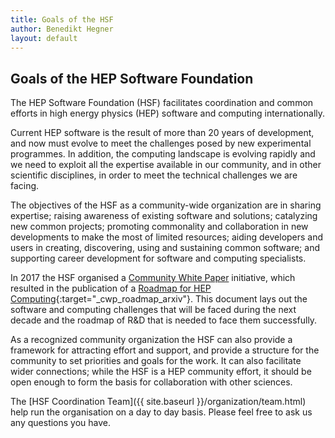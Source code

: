 ```yaml
---
title: Goals of the HSF
author: Benedikt Hegner
layout: default
---
```


## Goals of the HEP Software Foundation

The HEP Software Foundation (HSF) facilitates coordination and common efforts in high energy physics (HEP) software and computing internationally.

Current HEP software is the result of more than 20 years of development, and now must evolve to meet the challenges posed by new experimental programmes. In addition, the computing landscape is evolving rapidly and we need to exploit all the expertise available in our community, and in other scientific disciplines, in order to meet the technical challenges we are facing.

The objectives of the HSF as a community-wide organization are in sharing expertise; raising awareness of existing software and solutions; catalyzing new common projects; promoting commonality and collaboration in new developments to make the most of limited resources; aiding developers and users in creating, discovering, using and sustaining common software; and supporting career development for software and computing specialists.

In 2017 the HSF organised a [Community White Paper](cwp.html) initiative, 
which resulted in the publication of a 
[Roadmap for HEP Computing](https://arxiv.org/abs/1712.06982){:target="_cwp_roadmap_arxiv"}.
This document lays out the software and computing challenges that 
will be faced during the next decade and the roadmap of R&D that is 
needed to face them successfully.  

As a recognized community organization the HSF can also provide a framework
for attracting effort and support, and provide a structure for the community
to set priorities and goals for the work. It can also facilitate wider
connections; while the HSF is a HEP community effort, it should be open
enough to form the basis for collaboration with other sciences.

The [HSF Coordination Team]({{ site.baseurl }}/organization/team.html) help run the
organisation on a day to day basis.
Please feel free to ask us any questions you have.
